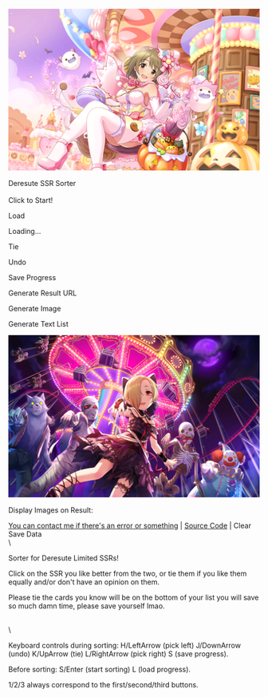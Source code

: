 ![](src/assets/defaultL.png)

Deresute SSR Sorter\
\
Click to Start!

Load

Loading...

Tie

Undo

Save Progress

Generate Result URL

Generate Image

Generate Text List

![](src/assets/defaultR.png)

Display Images on Result:

[You can contact me if there's an error or
something](https://twitter.com/Mshaly9>) | [Source
Code](https://github.com/execfera/charasort/) | Clear Save Data \
\

Sorter for Deresute Limited SSRs!

Click on the SSR you like better from the two, or tie them if you like
them equally and/or don't have an opinion on them.

Please tie the cards you know will be on the bottom of your list you
will save so much damn time, please save yourself lmao.

\
\

Keyboard controls during sorting: H/LeftArrow (pick left) J/DownArrow
(undo) K/UpArrow (tie) L/RightArrow (pick right) S (save progress).

Before sorting: S/Enter (start sorting) L (load progress).

1/2/3 always correspond to the first/second/third buttons.
